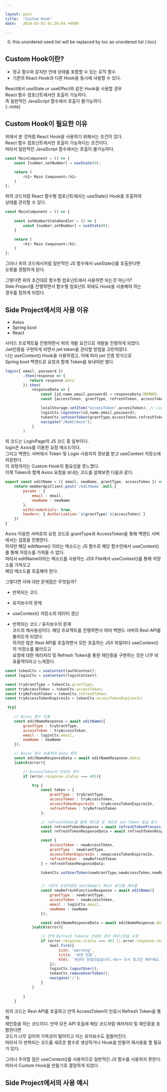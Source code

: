 ```yaml
---

layout: post
title:  "Custom Hook"
date:   2024-03-03 01:38:04 +0900

---
```


0. this unordered seed list will be replaced by toc as unordered list
{:toc}


## Custom Hook이란?  
- 정규 함수와 같지만 안에 상태를 포함할 수 있는 로직 함수
- 기존의 React Hook과 다른 Hook을 동시에 사용할 수 있다.

React에서 useState or useEffect와 같은 Hook을 사용할 경우  
React 함수 컴포넌트에서만 호출이 가능하다.  
즉 일반적인 JavaScript 함수에서 호출이 불가능하다.  
{:.note}

## Custom Hook이 필요한 이유  
위에서 본 것처럼 React Hook을 사용하기 위해서는 조건이 있다.  
React 함수 컴포넌트에서만 호출이 가능하다는 조건이다.  
따라서 일반적인 JavaScript 함수에서는 호출이 불가능하다.

~~~js
const MainComponent = () => {
    const [number,setNumber] = useState(0);

    return (
        <h1> Main Component</h1>
    )
};
~~~
위의 코드처럼 React 함수형 컴포넌트에서는 useState() Hook을 호출하여  
상태를 관리할 수 있다.

~~~js
const MainComponent = () => {
    
    const setNumberStateHandler = () => {
        const [number,setNumber] = useState(0);
    }

    return (
        <h1> Main Component</h1>
    )
};
~~~
그러나 위의 코드에서처럼 일반적인 JS 함수에서 useState()를 호출한다면  
오류를 경험하게 된다.

그렇다면 위의 조건대로 함수형 컴포넌트에서 사용하면 되는것 아닌가?  
Side Project를 진행하면서 함수형 컴포넌트 외에도 Hook을 사용해야 하는  
경우를 접하게 되었다.  

## Side Project에서의 사용 이유
- Axios
- Spring boot
- React  


사이드 프로젝트를 진행하면서 위의 개발 요건으로 개발을 진행하게 되었다.  
Jwt인증을 구현하게 되면서 jwt token을 관리할 방법을 고민하였다.  
나는 useContext() Hook을 사용하였고, 이에 따라 jwt 인증 방식으로  
Spring boot 백앤드로 요청과 함께 Token을 보내야만 했다.  

~~~js
login({ email, password })
        .then(response => {
           return response.data
        }).then(
            responseData => {
                const {id,name,email,password} = responseData.MEMBER;
                const {accessToken, grantType, refreshToken, accessTokenExpiresIn} = responseData.TOKEN;

                localStorage.setItem("accessToken",accessToken); // LocalStorage에 accessToken 저장
                loginCtx.loginUser(id,name,email,password);
                tokenCtx.setUserToken(grantType,accessToken,refreshToken,accessTokenExpiresIn);
                navigate("/NaHC/main");
            }
        )
~~~
위 코드는 LoginPage의 JS 코드 중 일부이다.  
login은 Axios를 이용한 요청 메소드이다.  
그리고 백앤드 서버에서 Token 및 Login 사용자의 정보를 받고 useContext 저장소에 저장한다.  
이 과정까지는 Custom Hook의 필요성을 못느꼈다.  
이제 Token과 함께 Axios 요청을 보내는 코드를 살펴보면 다음과 같다.  

~~~js
export const editName = ({ email, newName, grantType, accessToken }) => {
    return memberApiClient.post('/editName',null,{
        params : {
            email : email,
            newName : newName
        },
        withCredentials: true,
        headers: { Authorization:`${grantType} ${accessToken}`}
    }) 
}
~~~
Axios 이용한 서버로의 요청 코드로 grantType과 AccessToken을 통해 백앤드 서버에서는 검증을 진행한다.  
하지만 해당 editName() 이라는 메소드는 JS 함수로 해당 함수안에서 useContext()를 통해 저장소를 가져올 수 없다.  
따라서 editName이라는 메소드를 사용하는 JSX File에서 useContext()를 통해 저장소를 가져오고  
해당 메소드를 호출해야 한다.  

그렇다면 이에 대한 문제점은 무엇일까?  
- 반복되는 코드  
- 유지보수의 문제  
- useContext() 저장소의 데이터 갱신  

- 반복되는 코드 / 유지보수의 문제  
코드의 재사용성이다. 해당 프로젝트를 진행하면서 여러 백앤드 서버의 Rest API를 불러오게 되었다.  
하지만 많은 Rest API를 호출하면서 모든 호출하는 JSX 파일마다 useContext()의 저장소를 불러오고  
요청에 대한 에러처리 및 Refresh Token을 통한 재인증을 구현하는 것은 너무 비효율적이라고 느껴졌다.  

~~~js
const tokenCtx = useContext(authContext);
const loginCtx = useContext(loginContext);

const tryGrantType = tokenCtx.grantType;
const tryAccessToken = tokenCtx.accessToken;
const tryRefreshToken = tokenCtx.refreshToken;
const tryAccessTokenExpiresIn = tokenCtx.accessTokenExpiresIn;

 try{
    
    // Axios 함수 호출
    const editNameResponse = await editName({
        grantType : tryGrantType,
        accessToken : tryAccessToken,
        email : loginCtx.email,
        newName : newName
    });

    // Axios 함수 호출하여 Data 획득
    const editNameResponseData = await editNameResponse.data;
    }catch(error){

        // AccessToken이 만료된 경우
        if (error.response.status === 401){

            try {
                const token = {
                    grantType : tryGrantType,
                    accessToken : tryAccessToken,
                    accessTokenExpiresIn : tryAccessTokenExpiresIn,
                    refreshToken : tryRefreshToken
                };

                // refreshToken을 통해 재인증 및 새로운 jwt Token 발급 함수
                const refreshTokenResponse = await refreshTokenProcess(token);
                const refreshTokenResponseData = await refreshTokenResponse.data;

                const { 
                    accessToken : newAccessToken,  
                    grantType : newGrantType, 
                    accessTokenExpiresIn : newaccessTokenExpiresIn, 
                    refreshToken : newRefreshToken 
                } = refreshTokenResponseData;

                tokenCtx.setUserToken(newGrantType,newAccessToken,newRefreshToken,newaccessTokenExpiresIn); 


                // 기존의 요청하였던 editName() Rest API를 재호출
                const newRefreshFunctionResponse = await editName({
                    grantType : newGrantType,
                    accessToken : newAccessToken,
                    email : loginCtx.email,
                    newName : newName
                });

                const editNameResponseData = await editNameResponse.data;
            }catch(error){

                // 만약 Refresh Token도 만료된 경우 재로그인을 요청
                if (error.response.status === 401 || error.response.status === 403){
                    Swal.fire({
                        icon: 'warning',                        
                        title: '세션 만료',         
                        html: `세션이 만료되었습니다.<br> 다시 로그인 해주세요.`
                    });
                    loginCtx.logoutUser();
                    tokenCtx.removeUserToken();
                    navigate('/');
                }
            }
            
        }
    } 
~~~
위의 코드는 Rest API를 호출하고 만약 AccessToken이 만료시 Refresh Token을 통해  
재인증을 하는 코드이다. 만약 모든 API 호출에 해당 코드처럼 에러처리 및 재인증을 포함한다면  
코드가 너무 길어져 가독성이 떨어지고 이는 유지보수도 힘들어진다.  
따라서 이 반복되는 코드를 새로운 함수로 생성하거나 Hook을 만들어 재사용을 할 필요가 있다.  

그러나 주의할 점은 useContext()를 사용하므로 일반적인 JS 함수를 사용하지 못한다.  
따라서 Custom Hook을 만들기로 결정하게 되었다.  
## Side Project에서의 사용 예시

